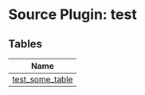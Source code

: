 # Source Plugin: test
## Tables
| Name          |
| ------------- |
| [test_some_table](test_some_table.md) |